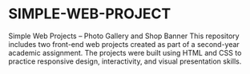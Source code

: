 # SIMPLE-WEB-PROJECT
Simple Web Projects – Photo Gallery and Shop Banner This repository includes two front-end web projects created as part of a second-year academic assignment. The projects were built using HTML and CSS to practice responsive design, interactivity, and visual presentation skills.

